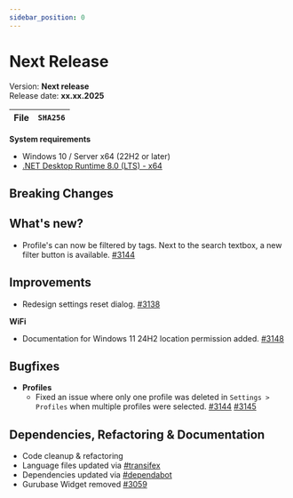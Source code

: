```yaml
---
sidebar_position: 0
---
```


# Next Release

Version: **Next release** <br />
Release date: **xx.xx.2025**

| File | `SHA256` |
| ---- | -------- |

**System requirements**

- Windows 10 / Server x64 (22H2 or later)
- [.NET Desktop Runtime 8.0 (LTS) - x64](https://dotnet.microsoft.com/en-us/download/dotnet/8.0/runtime)

## Breaking Changes

## What's new?

- Profile's can now be filtered by tags. Next to the search textbox, a new filter button is available. [#3144](https://github.com/BornToBeRoot/NETworkManager/pull/3144)

## Improvements

- Redesign settings reset dialog. [#3138](https://github.com/BornToBeRoot/NETworkManager/pull/3138)

**WiFi**

- Documentation for Windows 11 24H2 location permission added. [#3148](https://github.com/BornToBeRoot/NETworkManager/pull/3148)

## Bugfixes

- **Profiles**
  - Fixed an issue where only one profile was deleted in `Settings > Profiles` when multiple profiles were selected. [#3144](https://github.com/BornToBeRoot/NETworkManager/pull/3144) [#3145](https://github.com/BornToBeRoot/NETworkManager/issues/3145)

## Dependencies, Refactoring & Documentation

- Code cleanup & refactoring
- Language files updated via [#transifex](https://github.com/BornToBeRoot/NETworkManager/pulls?q=author%3Aapp%2Ftransifex-integration)
- Dependencies updated via [#dependabot](https://github.com/BornToBeRoot/NETworkManager/pulls?q=author%3Aapp%2Fdependabot)
- Gurubase Widget removed [#3059](https://github.com/BornToBeRoot/NETworkManager/pull/3059)
